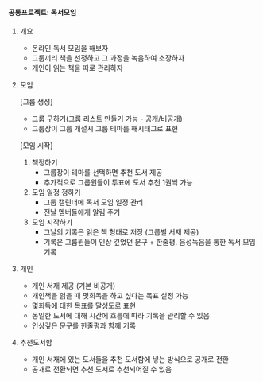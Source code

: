 #### 공통프로젝트: 독서모임

1. 개요

   - 온라인 독서 모임을 해보자
   - 그룹끼리 책을 선정하고 그 과정을 녹음하여 소장하자
   - 개인이 읽는 책을 따로 관리하자

2. 모임

   [그룹 생성]

   - 그룹 구하기(그룹 리스트 만들기 가능 - 공개/비공개)
   - 그룹장이 그룹 개설시 그룹 테마를 해시태그로 표현

   [모임 시작]

   1. 책정하기
      - 그룹장이 테마를 선택하면 추천 도서 제공
      - 추가적으로 그룹원들이 투표에 도서 추천 1권씩 가능
   2. 모임 일정 정하기
      - 그룹 캘린더에 독서 모임 일정 관리
      - 전날 멤버들에게 알림 주기
   3. 모임 시작하기
      - 그날의 기록은 읽은 책 형태로 저장 (그룹별 서재 제공)
      - 기록은 그룹원들이 인상 깊었던 문구 + 한줄평, 음성녹음을 통한 독서 모임 기록

3. 개인

   - 개인 서재 제공 (기본 비공개)
   - 개인책을 읽을 때 몇회독을 하고 싶다는 목표 설정 가능
   - 몇회독에 대한 목표를 달성도로 표현
   - 동일한 도서에 대해 시간에 흐름에 따라 기록을 관리할 수 있음
   - 인상깊은 문구를 한줄평과 함께 기록

4. 추천도서함

   - 개인 서재에 있는 도서들을 추천 도서함에 넣는 방식으로 공개로 전환
   - 공개로 전환되면 추천 도서로 추천되어질 수 있음